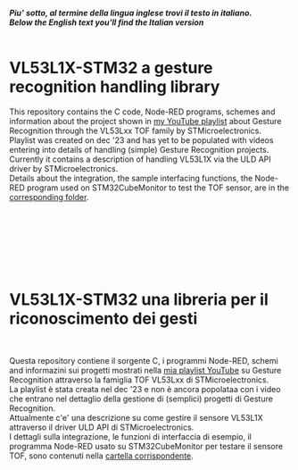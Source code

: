 _**Piu' sotto, al termine della lingua inglese trovi il testo in italiano. </i>**_
_**<br>Below the English text you'll find the Italian version</i>**_
<br>
<br>

# VL53L1X-STM32 a gesture recognition handling library

This repository contains the C code, Node-RED programs, schemes and information about the project shown in [my YouTube playlist](https://www.youtube.com/playlist?list=PL6Fwy7aR3zSlArL6TJnSjWSbKmxM5BHnb) about Gesture Recognition through the VL53Lxx TOF family by STMicroelectronics.<br>
Playlist was created on dec '23 and has yet to be populated with videos entering into details of handling (simple) Gesture Recognition projects.<br>
Currently it contains a description of handling VL53L1X via the ULD API driver by STMicroelectronics.<br>
Details about the integration, the sample interfacing functions, the Node-RED program used on STM32CubeMonitor to test the TOF sensor, are in the [corresponding folder](./interfacing_the_ULD_API_driver).<br>
<br>
<br><br><br><br><br><br>
# VL53L1X-STM32 una libreria per il riconoscimento dei gesti


<br>

Questa repository contiene il sorgente C, i programmi Node-RED, schemi and informazini sui progetti mostrati nella [mia playlist YouTube](https://www.youtube.com/playlist?list=PL6Fwy7aR3zSlArL6TJnSjWSbKmxM5BHnb) su Gesture Recognition attraverso la famiglia TOF VL53Lxx di STMicroelectronics.<br>
La playlist è stata creata nel dec '23 e non è ancora popolataa con i video che entrano nel dettaglio della gestione di (semplici) progetti di Gesture Recognition.<br>
Attualmente c'e' una descrizione su come gestire il sensore VL53L1X attraverso il driver ULD API di STMicroelectronics.<br>
I dettagli sulla integrazione, le funzioni di interfaccia di esempio, il programma Node-RED usato su STM32CubeMonitor per testare il sensore TOF, sono contenuti nella [cartella corrispondente](./interfacing_the_ULD_API_driver).<br>
